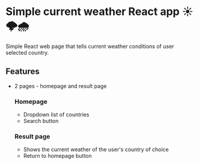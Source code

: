 # Simple current weather React app ☀️🌩️🌧️
Simple React web page that tells current weather conditions of user selected country.

## Features
- 2 pages - homepage and result page
  ### Homepage
  - Dropdown list of countries
  - Search button
  ### Result page
  - Shows the current weather of the user's country of choice
  - Return to homepage button
